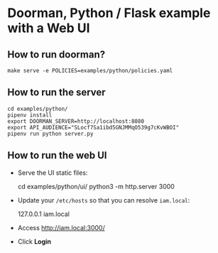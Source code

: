 # Doorman, Python / Flask example with a Web UI

## How to run doorman?

    make serve -e POLICIES=examples/python/policies.yaml


## How to run the server

    cd examples/python/
    pipenv install
    export DOORMAN_SERVER=http://localhost:8080
    export API_AUDIENCE="SLocf7Sa1ibd5GNJMMqO539g7cKvWBOI"
    pipenv run python server.py

## How to run the web UI

- Serve the UI static files:

    cd examples/python/ui/
    python3 -m http.server 3000

- Update your `/etc/hosts` so that you can resolve `iam.local`:

	127.0.0.1 iam.local

- Access http://iam.local:3000/
- Click **Login**
